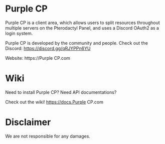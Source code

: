 # Purple CP

Purple CP is a client area, which allows users to split resources throughout multiple servers on the Pterodactyl Panel, and uses a Discord OAuth2 as a login system. 

Purple CP is developed by the community and people. Check out the Discord: https://discord.gg/qRJYPPn6YU

Website: https://Purple CP.com

# Wiki

Need to install Purple CP? Need API documentations?

Check out the wiki! https://docs.Purple CP.com

# Disclaimer

We are not responsible for any damages.
